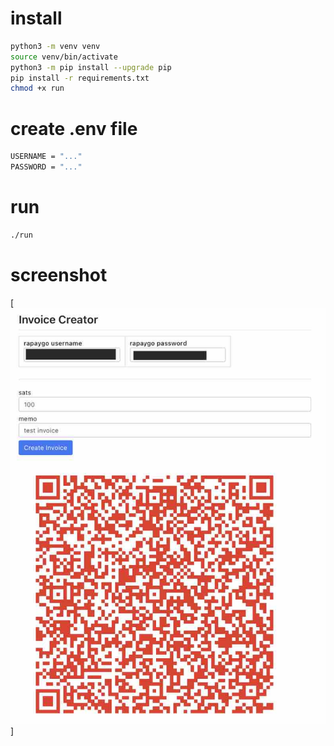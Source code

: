 # install

```sh
python3 -m venv venv
source venv/bin/activate
python3 -m pip install --upgrade pip
pip install -r requirements.txt
chmod +x run
```

# create .env file
```sh
USERNAME = "..."
PASSWORD = "..."
```

# run
```sh
./run
```

# screenshot

[![Screenshot](https://github.com/PlebeiusGaragicus/paywall/raw/main/screenshot.jpg)]